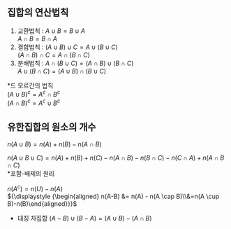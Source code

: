 ## 집합의 연산법칙
1. 교환법칙 :
$A \cup B = B \cup A$  
$A \cap B = B \cap A$  
2. 결합법칙 :
$(A \cup B) \cup C = A \cup (B \cup C)$  
$(A \cap B) \cap C = A \cap (B \cap C)$  
3. 분배법칙 :
$A \cap (B \cup C) = (A \cap B) \cup (B \cap C)$  
$A \cup (B \cap C) = (A \cup B) \cap (B \cup C)$  

*드 모르간의 법칙  
$(A \cup B)^{c} = A^{c} \cap B^{c}$  
$(A \cap B)^{c} = A^{c} \cup B^{c}$  

## 유한집합의 원소의 개수
$n(A \cup B) = n(A) + n(B) - n(A \cap B)$  

$n(A \cup B \cup C) = n(A) + n(B) + n(C) - n(A \cap B) - n(B \cap C) - n(C \cap A) + n(A \cap B \cap C)$  
*포함-배제의 원리  

$n(A^{c}) = n(U) - n(A)$  
${\displaystyle {\begin{aligned}
n(A-B) &= n(A) - n(A \cap B)\\&=n(A \cup B)-n(B)\end{aligned}}}$  

- 대칭 차집합
$(A-B) \cup (B-A) = (A \cup B) - (A \cap B)$

